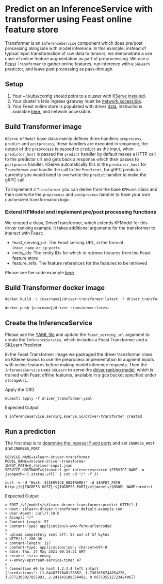 # Predict on an InferenceService with transformer using Feast online feature store 
Transformer is an `InferenceService` component which does pre/post processing alongside with model inference. In this example, instead of typical input transformation of raw data to tensors, we demonstrate a use case of online feature augmentation as part of preprocessing. We use a [Feast](https://github.com/feast-dev/feast) `Transformer` to gather online features, run inference with a `SKLearn` predictor, and leave post processing as pass-through.

## Setup

1. Your ~/.kube/config should point to a cluster with [KServe installed](https://github.com/kserve/kserve/#install-kfserving).
2. Your cluster's Istio Ingress gateway must be [network accessible](https://istio.io/latest/docs/tasks/traffic-management/ingress/ingress-control/).
3. Your Feast online store is populated with driver [data](https://github.com/tedhtchang/populate_feast_online_store/blob/main/driver_stats.parquet), instructions available [here](https://github.com/tedhtchang/populate_feast_online_store), and network accessible.

## Build Transformer image
`KServe.KFModel` base class mainly defines three handlers `preprocess`, `predict` and `postprocess`, these handlers are executed
in sequence, the output of the `preprocess` is passed to `predict` as the input, when `predictor_host` is passed the `predict` handler by default makes a HTTP call to the predictor url 
and gets back a response which then passes to `postproces` handler. KServe automatically fills in the `predictor_host` for `Transformer` and handle the call to the `Predictor`, for gRPC
predictor currently you would need to overwrite the `predict` handler to make the gRPC call.

To implement a `Transformer` you can derive from the base `KFModel` class and then overwrite the `preprocess` and `postprocess` handler to have your own
customized transformation logic.

### Extend KFModel and implement pre/post processing functions
We created a class, DriverTransformer, which extends KFModel for this driver ranking example. It takes additional arguments for the transformer to interact with Feast:
* feast_serving_url: The Feast serving URL, in the form of `<host_name_or_ip:port>`
* entity_ids: The entity IDs for which to retrieve features from the Feast feature store
* feature_refs: The feature references for the features to be retrieved

Please see the code example [here](./driver_transformer)

## Build Transformer docker image

```bash
docker build -t {username}/driver-transformer:latest -f driver_transformer.Dockerfile .

docker push {username}/driver-transformer:latest
```

## Create the InferenceService
Please use the [YAML file](./driver_transformer.yaml) and update the `feast_serving_url` argument to create the `InferenceService`, which includes a Feast Transformer and a SKLearn Predictor.

In the Feast Transformer image we packaged the driver transformer class so KServe knows to use the preprocess implementation to augment inputs with online features before making model inference requests. Then the `InferenceService` uses `SKLearn` to serve the [driver ranking model](https://github.com/feast-dev/feast-driver-ranking-tutorial), which is trained with Feast offline features, available in a gcs bucket specified under `storageUri`.

Apply the CRD
```
kubectl apply -f driver_transformer.yaml
```

Expected Output
```
$ inferenceservice.serving.kserve.io/driver-transformer created
```

## Run a prediction
The first step is to [determine the ingress IP and ports](../../../../get_started/first_isvc.md#3-determine-the-ingress-ip-and-ports
) and set `INGRESS_HOST` and `INGRESS_PORT`

```
SERVICE_NAME=sklearn-driver-transformer
MODEL_NAME=sklearn-driver-transformer
INPUT_PATH=@./driver-input.json
SERVICE_HOSTNAME=$(kubectl get inferenceservice $SERVICE_NAME -o jsonpath='{.status.url}' | cut -d "/" -f 3)

curl -v -H "Host: ${SERVICE_HOSTNAME}" -d $INPUT_PATH http://${INGRESS_HOST}:${INGRESS_PORT}/v1/models/$MODEL_NAME:predict
```

Expected Output
```
> POST /v1/models/sklearn-driver-transformer:predict HTTP/1.1
> Host: sklearn-driver-transformer.default.example.com
> User-Agent: curl/7.58.0
> Accept: */*
> Content-Length: 57
> Content-Type: application/x-www-form-urlencoded
>
* upload completely sent off: 57 out of 57 bytes
< HTTP/1.1 200 OK
< content-length: 117
< content-type: application/json; charset=UTF-8
< date: Thu, 27 May 2021 00:34:21 GMT
< server: istio-envoy
< x-envoy-upstream-service-time: 47
<
* Connection #0 to host 1.2.3.4 left intact
{"predictions": [1.8440737040128852, 1.7381656744054226, 3.6771303027855993, 2.241143189554492, 0.06753551272342406]}
```

